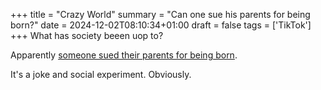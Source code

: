 +++
title = "Crazy World"
summary = "Can one sue his parents for being born?"
date = 2024-12-02T08:10:34+01:00
draft = false
tags = ['TikTok']
+++
What has society beeen uop to?

Apparently [someone sued their parents for being born](https://www.snopes.com/fact-check/person-sues-for-being-born/).

It's a joke and social experiment. Obviously.
